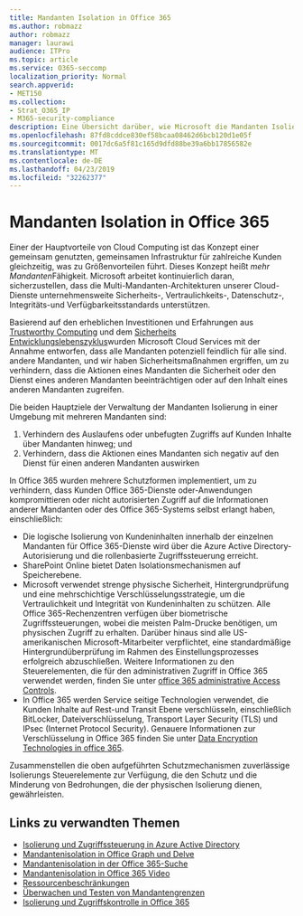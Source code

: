 ```yaml
---
title: Mandanten Isolation in Office 365
ms.author: robmazz
author: robmazz
manager: laurawi
audience: ITPro
ms.topic: article
ms.service: O365-seccomp
localization_priority: Normal
search.appverid:
- MET150
ms.collection:
- Strat_O365_IP
- M365-security-compliance
description: Eine Übersicht darüber, wie Microsoft die Mandanten Isolierung für Office 365 erzwingt.
ms.openlocfilehash: 87fd8cddce830ef58bcaa08462d6bcb120d1e05f
ms.sourcegitcommit: 0017dc6a5f81c165d9dfd88be39a6bb17856582e
ms.translationtype: MT
ms.contentlocale: de-DE
ms.lasthandoff: 04/23/2019
ms.locfileid: "32262377"
---
```

# <a name="tenant-isolation-in-office-365"></a>Mandanten Isolation in Office 365

Einer der Hauptvorteile von Cloud Computing ist das Konzept einer gemeinsam genutzten, gemeinsamen Infrastruktur für zahlreiche Kunden gleichzeitig, was zu Größenvorteilen führt. Dieses Konzept heißt *mehr Mandanten*Fähigkeit. Microsoft arbeitet kontinuierlich daran, sicherzustellen, dass die Multi-Mandanten-Architekturen unserer Cloud-Dienste unternehmensweite Sicherheits-, Vertraulichkeits-, Datenschutz-, Integritäts-und Verfügbarkeitsstandards unterstützen.

Basierend auf den erheblichen Investitionen und Erfahrungen aus [Trustworthy Computing](https://www.microsoft.com/en-us/twc/default.aspx) und dem [Sicherheits Entwicklungslebenszyklus](http://www.microsoft.com/security/sdl/default.aspx)wurden Microsoft Cloud Services mit der Annahme entworfen, dass alle Mandanten potenziell feindlich für alle sind. andere Mandanten, und wir haben Sicherheitsmaßnahmen ergriffen, um zu verhindern, dass die Aktionen eines Mandanten die Sicherheit oder den Dienst eines anderen Mandanten beeinträchtigen oder auf den Inhalt eines anderen Mandanten zugreifen.

Die beiden Hauptziele der Verwaltung der Mandanten Isolierung in einer Umgebung mit mehreren Mandanten sind:
1.  Verhindern des Auslaufens oder unbefugten Zugriffs auf Kunden Inhalte über Mandanten hinweg; und
2.  Verhindern, dass die Aktionen eines Mandanten sich negativ auf den Dienst für einen anderen Mandanten auswirken

In Office 365 wurden mehrere Schutzformen implementiert, um zu verhindern, dass Kunden Office 365-Dienste oder-Anwendungen kompromittieren oder nicht autorisierten Zugriff auf die Informationen anderer Mandanten oder des Office 365-Systems selbst erlangt haben, einschließlich:
- Die logische Isolierung von Kundeninhalten innerhalb der einzelnen Mandanten für Office 365-Dienste wird über die Azure Active Directory-Autorisierung und die rollenbasierte Zugriffssteuerung erreicht.
- SharePoint Online bietet Daten Isolationsmechanismen auf Speicherebene.
- Microsoft verwendet strenge physische Sicherheit, Hintergrundprüfung und eine mehrschichtige Verschlüsselungsstrategie, um die Vertraulichkeit und Integrität von Kundeninhalten zu schützen. Alle Office 365-Rechenzentren verfügen über biometrische Zugriffssteuerungen, wobei die meisten Palm-Drucke benötigen, um physischen Zugriff zu erhalten. Darüber hinaus sind alle US-amerikanischen Microsoft-Mitarbeiter verpflichtet, eine standardmäßige Hintergrundüberprüfung im Rahmen des Einstellungsprozesses erfolgreich abzuschließen. Weitere Informationen zu den Steuerelementen, die für den administrativen Zugriff in Office 365 verwendet werden, finden Sie unter [office 365 administrative Access Controls](office-365-administrative-access-controls-overview.md).
- In Office 365 werden Service seitige Technologien verwendet, die Kunden Inhalte auf Rest-und Transit Ebene verschlüsseln, einschließlich BitLocker, Dateiverschlüsselung, Transport Layer Security (TLS) und IPsec (Internet Protocol Security). Genauere Informationen zur Verschlüsselung in Office 365 finden Sie unter [Data Encryption Technologies in office 365](office-365-encryption-in-the-microsoft-cloud-overview.md).

Zusammenstellen die oben aufgeführten Schutzmechanismen zuverlässige Isolierungs Steuerelemente zur Verfügung, die den Schutz und die Minderung von Bedrohungen, die der physischen Isolierung dienen, gewährleisten.

## <a name="related-links"></a>Links zu verwandten Themen
- [Isolierung und Zugriffssteuerung in Azure Active Directory](office-365-isolation-in-azure-active-directory.md)
- [Mandantenisolation in Office Graph und Delve](office-365-isolation-in-graph-and-delve.md)
- [Mandantenisolation in der Office 365-Suche](office-365-isolation-in-office-365-search.md)
- [Mandantenisolation in Office 365 Video](office-365-isolation-in-office-365-video.md)
- [Ressourcenbeschränkungen](office-365-resource-limits.md)
- [Überwachen und Testen von Mandantengrenzen](office-365-monitoring-and-testing.md)
- [Isolierung und Zugriffskontrolle in Office 365](office-365-isolation-in-office-365.md)